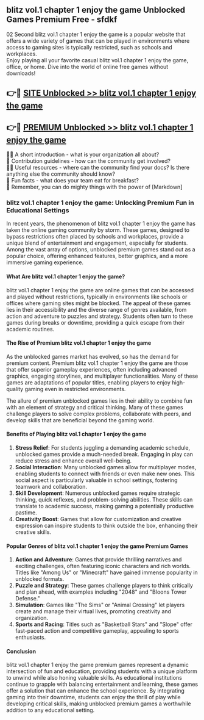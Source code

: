 ## blitz vol.1 chapter 1  enjoy the game Unblocked Games Premium Free - sfdkf

02 Second blitz vol.1 chapter 1  enjoy the game is a popular website that offers a wide variety of games that can be played in environments where access to gaming sites is typically restricted, such as schools and workplaces.  
Enjoy playing all your favorite casual blitz vol.1 chapter 1  enjoy the game, office, or home. Dive into the world of online free games without downloads!

## 👉🔴 [SITE Unblocked >> blitz vol.1 chapter 1  enjoy the game](http://freeplayer.one?title=blitz_vol.1_chapter_1__enjoy_the_game&ref=13D)

## 👉🔴 [PREMIUM Unblocked >> blitz vol.1 chapter 1  enjoy the game](http://freeplayer.one?title=blitz_vol.1_chapter_1__enjoy_the_game&ref=13D)

🙋‍♀️ A short introduction - what is your organization all about?  
🌈 Contribution guidelines - how can the community get involved?  
👩‍💻 Useful resources - where can the community find your docs? Is there anything else the community should know?  
🍿 Fun facts - what does your team eat for breakfast?  
🧙 Remember, you can do mighty things with the power of [Markdown]

### blitz vol.1 chapter 1  enjoy the game: Unlocking Premium Fun in Educational Settings

In recent years, the phenomenon of blitz vol.1 chapter 1  enjoy the game has taken the online gaming community by storm. These games, designed to bypass restrictions often placed by schools and workplaces, provide a unique blend of entertainment and engagement, especially for students. Among the vast array of options, unblocked premium games stand out as a popular choice, offering enhanced features, better graphics, and a more immersive gaming experience.

#### What Are blitz vol.1 chapter 1  enjoy the game?

blitz vol.1 chapter 1  enjoy the game are online games that can be accessed and played without restrictions, typically in environments like schools or offices where gaming sites might be blocked. The appeal of these games lies in their accessibility and the diverse range of genres available, from action and adventure to puzzles and strategy. Students often turn to these games during breaks or downtime, providing a quick escape from their academic routines.

#### The Rise of Premium blitz vol.1 chapter 1  enjoy the game

As the unblocked games market has evolved, so has the demand for premium content. Premium blitz vol.1 chapter 1  enjoy the game are those that offer superior gameplay experiences, often including advanced graphics, engaging storylines, and multiplayer functionalities. Many of these games are adaptations of popular titles, enabling players to enjoy high-quality gaming even in restricted environments.

The allure of premium unblocked games lies in their ability to combine fun with an element of strategy and critical thinking. Many of these games challenge players to solve complex problems, collaborate with peers, and develop skills that are beneficial beyond the gaming world.

#### Benefits of Playing blitz vol.1 chapter 1  enjoy the game

1.  **Stress Relief**: For students juggling a demanding academic schedule, unblocked games provide a much-needed break. Engaging in play can reduce stress and enhance overall well-being.
2.  **Social Interaction**: Many unblocked games allow for multiplayer modes, enabling students to connect with friends or even make new ones. This social aspect is particularly valuable in school settings, fostering teamwork and collaboration.
3.  **Skill Development**: Numerous unblocked games require strategic thinking, quick reflexes, and problem-solving abilities. These skills can translate to academic success, making gaming a potentially productive pastime.
4.  **Creativity Boost**: Games that allow for customization and creative expression can inspire students to think outside the box, enhancing their creative skills.

#### Popular Genres of blitz vol.1 chapter 1  enjoy the game Premium Games

1.  **Action and Adventure**: Games that provide thrilling narratives and exciting challenges, often featuring iconic characters and rich worlds. Titles like "Among Us" or "Minecraft" have gained immense popularity in unblocked formats.
2.  **Puzzle and Strategy**: These games challenge players to think critically and plan ahead, with examples including "2048" and "Bloons Tower Defense."
3.  **Simulation**: Games like "The Sims" or "Animal Crossing" let players create and manage their virtual lives, promoting creativity and organization.
4.  **Sports and Racing**: Titles such as "Basketball Stars" and "Slope" offer fast-paced action and competitive gameplay, appealing to sports enthusiasts.

#### Conclusion

blitz vol.1 chapter 1  enjoy the game premium games represent a dynamic intersection of fun and education, providing students with a unique platform to unwind while also honing valuable skills. As educational institutions continue to grapple with balancing entertainment and learning, these games offer a solution that can enhance the school experience. By integrating gaming into their downtime, students can enjoy the thrill of play while developing critical skills, making unblocked premium games a worthwhile addition to any educational setting.